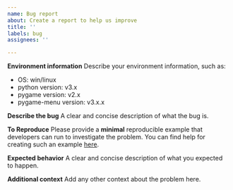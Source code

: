 ```yaml
---
name: Bug report
about: Create a report to help us improve
title: ''
labels: bug
assignees: ''

---
```


**Environment information**
Describe your environment information, such as:
- OS: win/linux
- python version: v3.x
- pygame version: v2.x
- pygame-menu version: v3.x.x

**Describe the bug**
A clear and concise description of what the bug is.

**To Reproduce**
Please provide a **minimal** reproducible example that developers can run to investigate the problem.
You can find help for creating such an example [here](https://stackoverflow.com/help/minimal-reproducible-example).

**Expected behavior**
A clear and concise description of what you expected to happen.

**Additional context**
Add any other context about the problem here.
